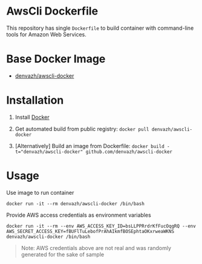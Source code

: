 # AwsCli Dockerfile

This repository has single `Dockerfile` to build container with command-line tools for Amazon Web Services.

# Base Docker Image

* [denvazh/awscli-docker](https://registry.hub.docker.com/u/denvazh/awscli-docker/)

# Installation

1. Install [Docker](https://www.docker.com/)

2. Get automated build from public registry: `docker pull denvazh/awscli-docker`

3. [Alternatively] Build an image from Dockerfile: `docker build -t="denvazh/awscli-docker" github.com/denvazh/awscli-docker`

# Usage

Use image to run container

```
docker run -it --rm denvazh/awscli-docker /bin/bash
```

Provide AWS access credentials as environment variables

```
docker run -it --rm --env AWS_ACCESS_KEY_ID=bsLLPPRrdrKfFucOqgRQ --env AWS_SECRET_ACCESS_KEY=fBUFlTuLebofPrAhAIkmfBOSEphtaOKxrweaWKNS denvazh/awscli-docker /bin/bash
```

> Note: AWS credentials above are not real and was randomly generated for the sake of sample